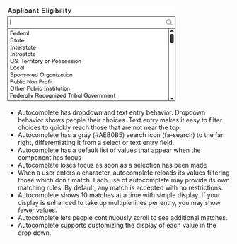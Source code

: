 ![alt text](/src/assets/img/Autocomplete.png "Autocomplete")

* Autocomplete has dropdown and text entry behavior.  Dropdown behavior shows people their choices.  Text entry makes it easy to filter choices to quickly reach those that are not near the top.
* Autocomplete has a gray (#AEB0B5) search icon (fa-search) to the far right, differentiating it from a select or text entry field.
* Autocomplete has a default list of values that appear when the component has focus
* Autocomplete loses focus as soon as a selection has been made
* When a user enters a character, autocomplete reloads its values filtering those which don’t match.  Each use of autocomplete may provide its own matching rules.  By default, any match is accepted with no restrictions.
* Autocomplete shows 10 matches at a time with simple display.  If your display is enhanced to take up multiple lines per entry, you may show fewer values.  
* Autocomplete lets people continuously scroll to see additional matches.
* Autocomplete supports customizing the display of each value in the drop down.
